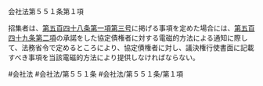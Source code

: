 会社法第５５１条第１項

招集者は、[第五百四十八条第一項第三号](会社法＿＿＿＿第５４８条第１項第３号)に掲げる事項を定めた場合には、[第五百四十九条第二項](会社法＿＿＿＿第５４９条第２項)の承諾をした協定債権者に対する電磁的方法による通知に際して、法務省令で定めるところにより、協定債権者に対し、議決権行使書面に記載すべき事項を当該電磁的方法により提供しなければならない。

#会社法
#会社法/第５５１条
#会社法/第５５１条/第１項
